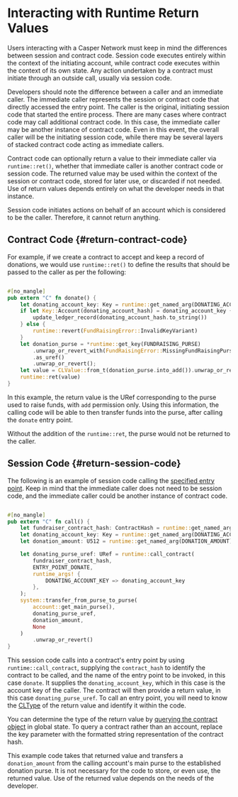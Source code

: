 # Interacting with Runtime Return Values

Users interacting with a Casper Network must keep in mind the differences between session and contract code. Session code executes entirely within the context of the initiating account, while contract code executes within the context of its own state. Any action undertaken by a contract must initiate through an outside call, usually via session code.

Developers should note the difference between a caller and an immediate caller. The immediate caller represents the session or contract code that directly accessed the entry point. The caller is the original, initiating session code that started the entire process. There are many cases where contract code may call additional contract code. In this case, the immediate caller may be another instance of contract code. Even in this event, the overall caller will be the initiating session code, while there may be several layers of stacked contract code acting as immediate callers.

Contract code can optionally return a value to their immediate caller via `runtime::ret()`, whether that immediate caller is another contract code or session code. The returned value may be used within the context of the session or contract code, stored for later use, or discarded if not needed. Use of return values depends entirely on what the developer needs in that instance.

Session code initiates actions on behalf of an account which is considered to be the caller. Therefore, it cannot return anything.

## Contract Code {#return-contract-code}

For example, if we create a contract to accept and keep a record of donations, we would use `runtime::ret()` to define the results that should be passed to the caller as per the following:

```rust

#[no_mangle]
pub extern "C" fn donate() {
    let donating_account_key: Key = runtime::get_named_arg(DONATING_ACCOUNT_KEY);
    if let Key::Account(donating_account_hash) = donating_account_key {
        update_ledger_record(donating_account_hash.to_string())
    } else {
        runtime::revert(FundRaisingError::InvalidKeyVariant)
    }
    let donation_purse = *runtime::get_key(FUNDRAISING_PURSE)
        .unwrap_or_revert_with(FundRaisingError::MissingFundRaisingPurseURef)
        .as_uref()
        .unwrap_or_revert();
    let value = CLValue::from_t(donation_purse.into_add()).unwrap_or_revert();
    runtime::ret(value)
}

```

In this example, the return value is the URef corresponding to the purse used to raise funds, with `add` permission only. Using this information, the calling code will be able to then transfer funds into the purse, after calling the `donate` entry point.

Without the addition of the `runtime::ret`, the purse would not be returned to the caller.

## Session Code {#return-session-code}

The following is an example of session code calling the [specified entry point](#return-contract-code). Keep in mind that the immediate caller does not need to be session code, and the immediate caller could be another instance of contract code.

```rust

#[no_mangle]
pub extern "C" fn call() {
    let fundraiser_contract_hash: ContractHash = runtime::get_named_arg(FUNDRAISER_CONTRACT_HASH);
    let donating_account_key: Key = runtime::get_named_arg(DONATING_ACCOUNT_KEY);
    let donation_amount: U512 = runtime::get_named_arg(DONATION_AMOUNT);

    let donating_purse_uref: URef = runtime::call_contract(
        fundraiser_contract_hash,
        ENTRY_POINT_DONATE,
        runtime_args! {
            DONATING_ACCOUNT_KEY => donating_account_key
        },
    );
    system::transfer_from_purse_to_purse(
        account::get_main_purse(),
        donating_purse_uref,
        donation_amount,
        None
    )
        .unwrap_or_revert()
}

```

This session code calls into a contract's entry point by using `runtime::call_contract`, supplying the `contract_hash` to identify the contract to be called, and the name of the entry point to be invoked, in this case `donate`. It supplies the `donating_account_key`, which in this case is the account key of the caller. The contract will then provide a return value, in this case `donating_purse_uref`. To call an entry point, you will need to know the [CLType](../sdkspec/types_cl.md) of the return value and identify it within the code.

You can determine the type of the return value by [querying the contract object](../../../workflow/querying/#querying-an-account) in global state. To query a contract rather than an account, replace the key parameter with the formatted string representation of the contract hash.

This example code takes that returned value and transfers a `donation_amount` from the calling account's main purse to the established donation purse. It is not necessary for the code to store, or even use, the returned value. Use of the returned value depends on the needs of the developer.
